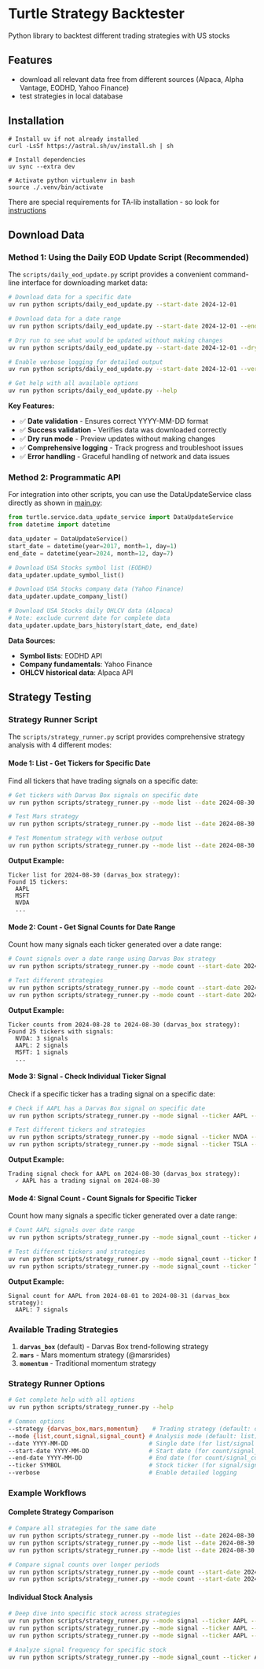 # Turtle Strategy Backtester
Python library to backtest different trading strategies with US stocks

## Features
- download all relevant data free from different sources (Alpaca, Alpha Vantage, EODHD, Yahoo Finance)
- test strategies in local database

## Installation
```
# Install uv if not already installed
curl -LsSf https://astral.sh/uv/install.sh | sh

# Install dependencies
uv sync --extra dev

# Activate python virtualenv in bash
source ./.venv/bin/activate
```
There are special requirements for TA-lib installation - so look for [instructions](https://github.com/jaaknt/turtle-backtest/blob/main/.github/workflows/build.yml)

## Download Data

### Method 1: Using the Daily EOD Update Script (Recommended)

The `scripts/daily_eod_update.py` script provides a convenient command-line interface for downloading market data:

```bash
# Download data for a specific date
uv run python scripts/daily_eod_update.py --start-date 2024-12-01

# Download data for a date range
uv run python scripts/daily_eod_update.py --start-date 2024-12-01 --end-date 2024-12-07

# Dry run to see what would be updated without making changes
uv run python scripts/daily_eod_update.py --start-date 2024-12-01 --dry-run

# Enable verbose logging for detailed output
uv run python scripts/daily_eod_update.py --start-date 2024-12-01 --verbose

# Get help with all available options
uv run python scripts/daily_eod_update.py --help
```

**Key Features:**
- ✅ **Date validation** - Ensures correct YYYY-MM-DD format
- ✅ **Success validation** - Verifies data was downloaded correctly
- ✅ **Dry run mode** - Preview updates without making changes
- ✅ **Comprehensive logging** - Track progress and troubleshoot issues
- ✅ **Error handling** - Graceful handling of network and data issues

### Method 2: Programmatic API

For integration into other scripts, you can use the DataUpdateService class directly as shown in [main.py](https://github.com/jaaknt/turtle-backtest/blob/main/main.py):

```python
from turtle.service.data_update_service import DataUpdateService
from datetime import datetime

data_updater = DataUpdateService()
start_date = datetime(year=2017, month=1, day=1)
end_date = datetime(year=2024, month=12, day=7)

# Download USA Stocks symbol list (EODHD)
data_updater.update_symbol_list()

# Download USA Stocks company data (Yahoo Finance)
data_updater.update_company_list()

# Download USA Stocks daily OHLCV data (Alpaca)
# Note: exclude current date for complete data
data_updater.update_bars_history(start_date, end_date)
```

**Data Sources:**
- **Symbol lists**: EODHD API
- **Company fundamentals**: Yahoo Finance
- **OHLCV historical data**: Alpaca API

## Strategy Testing

### Strategy Runner Script

The `scripts/strategy_runner.py` script provides comprehensive strategy analysis with 4 different modes:

#### Mode 1: List - Get Tickers for Specific Date

Find all tickers that have trading signals on a specific date:

```bash
# Get tickers with Darvas Box signals on specific date
uv run python scripts/strategy_runner.py --mode list --date 2024-08-30 --strategy darvas_box

# Test Mars strategy
uv run python scripts/strategy_runner.py --mode list --date 2024-08-30 --strategy mars

# Test Momentum strategy with verbose output
uv run python scripts/strategy_runner.py --mode list --date 2024-08-30 --strategy momentum --verbose
```

**Output Example:**
```
Ticker list for 2024-08-30 (darvas_box strategy):
Found 15 tickers:
  AAPL
  MSFT
  NVDA
  ...
```

#### Mode 2: Count - Get Signal Counts for Date Range

Count how many signals each ticker generated over a date range:

```bash
# Count signals over a date range using Darvas Box strategy
uv run python scripts/strategy_runner.py --mode count --start-date 2024-08-28 --end-date 2024-08-30 --strategy darvas_box

# Test different strategies
uv run python scripts/strategy_runner.py --mode count --start-date 2024-08-01 --end-date 2024-08-31 --strategy mars
uv run python scripts/strategy_runner.py --mode count --start-date 2024-08-01 --end-date 2024-08-31 --strategy momentum
```

**Output Example:**
```
Ticker counts from 2024-08-28 to 2024-08-30 (darvas_box strategy):
Found 25 tickers with signals:
  NVDA: 3 signals
  AAPL: 2 signals
  MSFT: 1 signals
  ...
```

#### Mode 3: Signal - Check Individual Ticker Signal

Check if a specific ticker has a trading signal on a specific date:

```bash
# Check if AAPL has a Darvas Box signal on specific date
uv run python scripts/strategy_runner.py --mode signal --ticker AAPL --date 2024-08-30 --strategy darvas_box

# Test different tickers and strategies
uv run python scripts/strategy_runner.py --mode signal --ticker NVDA --date 2024-08-30 --strategy mars
uv run python scripts/strategy_runner.py --mode signal --ticker TSLA --date 2024-08-30 --strategy momentum
```

**Output Example:**
```
Trading signal check for AAPL on 2024-08-30 (darvas_box strategy):
  ✓ AAPL has a trading signal on 2024-08-30
```

#### Mode 4: Signal Count - Count Signals for Specific Ticker

Count how many signals a specific ticker generated over a date range:

```bash
# Count AAPL signals over date range
uv run python scripts/strategy_runner.py --mode signal_count --ticker AAPL --start-date 2024-08-01 --end-date 2024-08-31 --strategy darvas_box

# Test different tickers and strategies
uv run python scripts/strategy_runner.py --mode signal_count --ticker NVDA --start-date 2024-07-01 --end-date 2024-07-31 --strategy mars
uv run python scripts/strategy_runner.py --mode signal_count --ticker TSLA --start-date 2024-06-01 --end-date 2024-06-30 --strategy momentum
```

**Output Example:**
```
Signal count for AAPL from 2024-08-01 to 2024-08-31 (darvas_box strategy):
  AAPL: 7 signals
```

### Available Trading Strategies

1. **`darvas_box`** (default) - Darvas Box trend-following strategy
2. **`mars`** - Mars momentum strategy (@marsrides)  
3. **`momentum`** - Traditional momentum strategy

### Strategy Runner Options

```bash
# Get complete help with all options
uv run python scripts/strategy_runner.py --help

# Common options
--strategy {darvas_box,mars,momentum}    # Trading strategy (default: darvas_box)
--mode {list,count,signal,signal_count} # Analysis mode (default: list)
--date YYYY-MM-DD                       # Single date (for list/signal modes)
--start-date YYYY-MM-DD                 # Start date (for count/signal_count modes)  
--end-date YYYY-MM-DD                   # End date (for count/signal_count modes)
--ticker SYMBOL                         # Stock ticker (for signal/signal_count modes)
--verbose                               # Enable detailed logging
```

### Example Workflows

#### Complete Strategy Comparison
```bash
# Compare all strategies for the same date
uv run python scripts/strategy_runner.py --mode list --date 2024-08-30 --strategy darvas_box
uv run python scripts/strategy_runner.py --mode list --date 2024-08-30 --strategy mars  
uv run python scripts/strategy_runner.py --mode list --date 2024-08-30 --strategy momentum

# Compare signal counts over longer periods
uv run python scripts/strategy_runner.py --mode count --start-date 2024-08-01 --end-date 2024-08-31 --strategy darvas_box
uv run python scripts/strategy_runner.py --mode count --start-date 2024-08-01 --end-date 2024-08-31 --strategy mars
```

#### Individual Stock Analysis
```bash
# Deep dive into specific stock across strategies
uv run python scripts/strategy_runner.py --mode signal --ticker AAPL --date 2024-08-30 --strategy darvas_box
uv run python scripts/strategy_runner.py --mode signal --ticker AAPL --date 2024-08-30 --strategy mars
uv run python scripts/strategy_runner.py --mode signal --ticker AAPL --date 2024-08-30 --strategy momentum

# Analyze signal frequency for specific stock
uv run python scripts/strategy_runner.py --mode signal_count --ticker AAPL --start-date 2024-01-01 --end-date 2024-12-31 --strategy darvas_box
```
